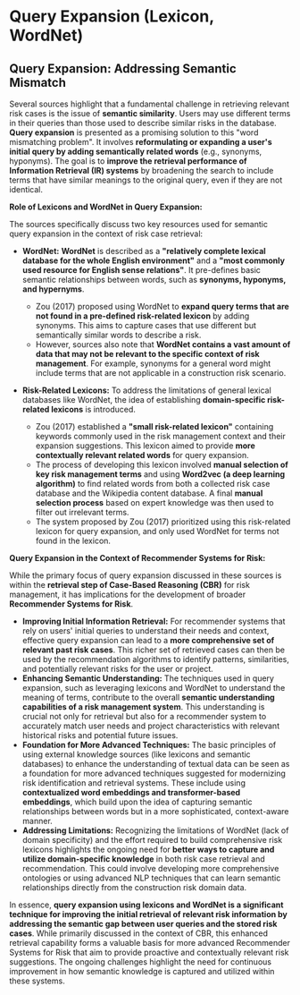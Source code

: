 # Query Expansion (Lexicon, WordNet)

## Query Expansion: Addressing Semantic Mismatch

Several sources highlight that a fundamental challenge in retrieving relevant risk cases is the issue of **semantic similarity**. Users may use different terms in their queries than those used to describe similar risks in the database. **Query expansion** is presented as a promising solution to this "word mismatching problem". It involves **reformulating or expanding a user's initial query by adding semantically related words** (e.g., synonyms, hyponyms). The goal is to **improve the retrieval performance of Information Retrieval (IR) systems** by broadening the search to include terms that have similar meanings to the original query, even if they are not identical.

**Role of Lexicons and WordNet in Query Expansion:**

The sources specifically discuss two key resources used for semantic query expansion in the context of risk case retrieval:

* **WordNet:** **WordNet** is described as a **"relatively complete lexical database for the whole English environment"** and a **"most commonly used resource for English sense relations"**. It pre-defines basic semantic relationships between words, such as **synonyms, hyponyms, and hypernyms**.
  * Zou (2017) proposed using WordNet to **expand query terms that are not found in a pre-defined risk-related lexicon** by adding synonyms. This aims to capture cases that use different but semantically similar words to describe a risk.
  * However, sources also note that **WordNet contains a vast amount of data that may not be relevant to the specific context of risk management**. For example, synonyms for a general word might include terms that are not applicable in a construction risk scenario.

* **Risk-Related Lexicons:** To address the limitations of general lexical databases like WordNet, the idea of establishing **domain-specific risk-related lexicons** is introduced.
  * Zou (2017) established a **"small risk-related lexicon"** containing keywords commonly used in the risk management context and their expansion suggestions. This lexicon aimed to provide **more contextually relevant related words** for query expansion.
  * The process of developing this lexicon involved **manual selection of key risk management terms** and using **Word2vec (a deep learning algorithm)** to find related words from both a collected risk case database and the Wikipedia content database. A final **manual selection process** based on expert knowledge was then used to filter out irrelevant terms.
  * The system proposed by Zou (2017) prioritized using this risk-related lexicon for query expansion, and only used WordNet for terms not found in the lexicon.

**Query Expansion in the Context of Recommender Systems for Risk:**

While the primary focus of query expansion discussed in these sources is within the **retrieval step of Case-Based Reasoning (CBR)** for risk management, it has implications for the development of broader **Recommender Systems for Risk**.

* **Improving Initial Information Retrieval:** For recommender systems that rely on users' initial queries to understand their needs and context, effective query expansion can lead to a **more comprehensive set of relevant past risk cases**. This richer set of retrieved cases can then be used by the recommendation algorithms to identify patterns, similarities, and potentially relevant risks for the user or project.
* **Enhancing Semantic Understanding:** The techniques used in query expansion, such as leveraging lexicons and WordNet to understand the meaning of terms, contribute to the overall **semantic understanding capabilities of a risk management system**. This understanding is crucial not only for retrieval but also for a recommender system to accurately match user needs and project characteristics with relevant historical risks and potential future issues.
* **Foundation for More Advanced Techniques:** The basic principles of using external knowledge sources (like lexicons and semantic databases) to enhance the understanding of textual data can be seen as a foundation for more advanced techniques suggested for modernizing risk identification and retrieval systems. These include using **contextualized word embeddings and transformer-based embeddings**, which build upon the idea of capturing semantic relationships between words but in a more sophisticated, context-aware manner.
* **Addressing Limitations:** Recognizing the limitations of WordNet (lack of domain specificity) and the effort required to build comprehensive risk lexicons highlights the ongoing need for **better ways to capture and utilize domain-specific knowledge** in both risk case retrieval and recommendation. This could involve developing more comprehensive ontologies or using advanced NLP techniques that can learn semantic relationships directly from the construction risk domain data.

In essence, **query expansion using lexicons and WordNet is a significant technique for improving the initial retrieval of relevant risk information by addressing the semantic gap between user queries and the stored risk cases**. While primarily discussed in the context of CBR, this enhanced retrieval capability forms a valuable basis for more advanced Recommender Systems for Risk that aim to provide proactive and contextually relevant risk suggestions. The ongoing challenges highlight the need for continuous improvement in how semantic knowledge is captured and utilized within these systems.
